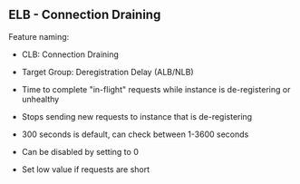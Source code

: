 ## ELB - Connection Draining

Feature naming:
* CLB: Connection Draining
* Target Group: Deregistration Delay (ALB/NLB)

* Time to complete "in-flight" requests while instance is de-registering or unhealthy
* Stops sending new requests to instance that is de-registering

* 300 seconds is default, can check between 1-3600 seconds
* Can be disabled by setting to 0
* Set low value if requests are short